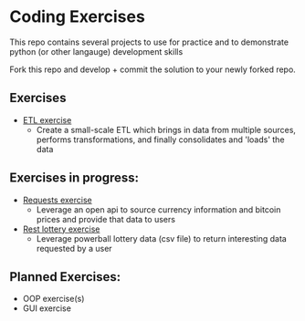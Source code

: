 # Coding Exercises
This repo contains several projects to use for practice and to demonstrate python (or other langauge) development skills

Fork this repo and develop + commit the solution to your newly forked repo.

## Exercises

* [ETL exercise](https://github.com/CodingExercises/CodingExercises/tree/main/etl_example_exercise)
  * Create a small-scale ETL which brings in data from multiple sources, performs transformations, and finally consolidates and 'loads' the data


## Exercises in progress:

* [Requests exercise](https://github.com/CodingExercises/CodingExercises/tree/main/requests_exercise)
    * Leverage an open api to source currency information and bitcoin prices and provide that data to users
* [Rest lottery exercise](https://github.com/CodingExercises/CodingExercises/tree/main/rest_lottery_exercise)
    * Leverage powerball lottery data (csv file) to return interesting data requested by a user

## Planned Exercises:

* OOP exercise(s)
* GUI exercise
